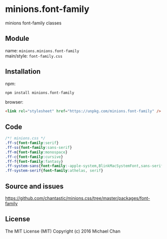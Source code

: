 # minions.font-family
minions font-family classes

## Module
name: `minions.minions.font-family`  
main/style: `font-family.css`  

## Installation
npm:
```bash
npm install minions.font-family
```

browser:
```html
<link rel="stylesheet" href="https://unpkg.com/minions.font-family" />
```

## Code
```css
/*! minions.css */
.ff-s{font-family:serif}
.ff-ss{font-family:sans-serif}
.ff-m{font-family:monospace}
.ff-c{font-family:cursive}
.ff-f{font-family:fantasy}
.ff-system-sans{font-family:-apple-system,BlinkMacSystemFont,sans-serif}
.ff-system-serif{font-family:athelas, serif}

```

## Source and issues

https://github.com/chantastic/minions.css/tree/master/packages/font-family

## License

The MIT License (MIT)
Copyright (c) 2016 Michael Chan